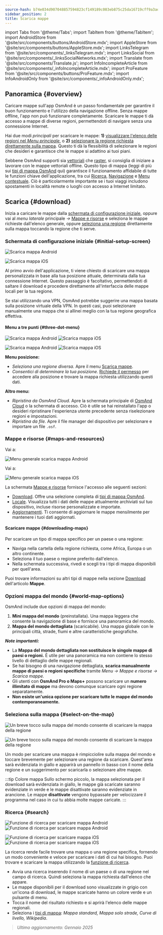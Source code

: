 ```yaml
---
source-hash: b74e034d907048857594823cf149189c003eb875c25da16719cff9a3addc6202
sidebar_position: 2
title: Scarica mappe
---
```

import Tabs from '@theme/Tabs';
import TabItem from '@theme/TabItem';
import AndroidStore from '@site/src/components/buttons/AndroidStore.mdx';
import AppleStore from '@site/src/components/buttons/AppleStore.mdx';
import LinksTelegram from '@site/src/components/_linksTelegram.mdx';
import LinksSocial from '@site/src/components/_linksSocialNetworks.mdx';
import Translate from '@site/src/components/Translate.js';
import InfoIncompleteArticle from '@site/src/components/_infoIncompleteArticle.mdx';
import ProFeature from '@site/src/components/buttons/ProFeature.mdx';
import InfoAndroidOnly from '@site/src/components/_infoAndroidOnly.mdx';




## Panoramica {#overview}

Caricare mappe sull'app OsmAnd è un passo fondamentale per garantire il buon funzionamento e l'utilizzo della navigazione offline. Senza mappe offline, l'app non può funzionare completamente. Scaricare le mappe ti dà accesso a mappe di diverse regioni, permettendoti di navigare senza una connessione Internet.

Hai due modi *principali* per scaricare le mappe: **1)** [visualizzare l'elenco delle regioni nel *Menu principale*](#maps-and-resources), o **2)** [selezionare la regione richiesta direttamente sulla mappa](#select-on-the-map). Questo ti dà la flessibilità di selezionare le regioni che desideri e garantisce che le mappe si adattino ai tuoi piani.

Sebbene OsmAnd supporti sia [vettoriali](../map/vector-maps.md) che [raster](../map/raster-maps.md), si consiglia di iniziare a lavorare con le mappe vettoriali offline. Questo tipo di mappa (leggi di più sui [tipi di mappa OsmAnd](../personal/maps-resources.md#map-types) qui) garantisce il funzionamento affidabile di tutte le funzioni chiave dell'applicazione, tra cui [Ricerca](../search/index.md), [Navigazione](../navigation/index.md) e [Menu contestuale](../map/map-context-menu.md). Ciò è particolarmente importante se i tuoi viaggi includono spostamenti in località remote o luoghi con accesso a Internet limitato.


## Scarica {#download}

Inizia a caricare le mappe dalla [schermata di configurazione iniziale](#initial-setup-screen), oppure vai al *menu laterale* principale *→* [Mappe e risorse](#maps-and-resources) e seleziona le mappe richieste dall'elenco generale, oppure [seleziona una regione](#select-on-the-map) direttamente sulla mappa toccando la regione che ti serve.


### Schermata di configurazione iniziale {#initial-setup-screen}

<Tabs groupId="operating-systems" queryString="operating-systems">

<TabItem value="android" label="Android">

![Scarica mappa Android](@site/static/img/steps/start_screen_first_screen_andr.png)

</TabItem>

<TabItem value="ios" label="iOS">

![Scarica mappa iOS](@site/static/img/steps/start_screen_first_screen_ios.png)

</TabItem>

</Tabs>

Al primo avvio dell'applicazione, ti viene chiesto di scaricare una mappa personalizzata in base alla tua posizione attuale, determinata dalla tua connessione Internet. Questo passaggio è facoltativo, permettendoti di saltare il download e procedere direttamente all'interfaccia delle mappe locali per la tua regione.

Se stai utilizzando una VPN, OsmAnd potrebbe suggerire una mappa basata sulla posizione virtuale della VPN. In questi casi, puoi selezionare manualmente una mappa che si allinei meglio con la tua regione geografica effettiva.


#### Menu a tre punti {#three-dot-menu}

<Tabs groupId="operating-systems" queryString="operating-systems">

<TabItem value="android" label="Android">

![Scarica mappa Android](@site/static/img/steps/start_screen_first_screen_location_andr.png) ![Scarica mappa iOS](@site/static/img/steps/start_screen_first_screen_other_andr.png)

</TabItem>

<TabItem value="ios" label="iOS">

![Scarica mappa Android](@site/static/img/steps/start_screen_first_screen_location_ios.png) ![Scarica mappa iOS](@site/static/img/steps/start_screen_first_screen_other_ios.png)

</TabItem>

</Tabs>

**Menu posizione:**

- *Seleziona una regione diversa.* Apre il menu [Scarica mappe](#maps-and-resources).
- *Consentici di determinare la tua posizione.* [Richiede il permesso](../start-with/first-steps.md#permission-to-access-the-location) per accedere alla posizione e trovare la mappa richiesta utilizzando questi dati.

**Altro menu:**

- *Ripristina da OsmAnd Cloud.* Apre la schermata principale di [OsmAnd Cloud](../personal/osmand-cloud.md) o la schermata di accesso. Ciò è utile se hai reinstallato l'app o desideri ripristinare l'esperienza utente precedente senza riselezionare regioni e impostazioni.
- *Ripristina da file.* Apre il file manager del dispositivo per selezionare e importare un file `.osf`.


### Mappe e risorse {#maps-and-resources}

<Tabs groupId="operating-systems" queryString="operating-systems">

<TabItem value="android" label="Android">

Vai a: *<Translate android="true" ids="shared_string_menu,maps_and_resources,downloads"/>*

![Menu generale scarica mappa Android](@site/static/img/personal/maps/download_menu_andr.png)

</TabItem>

<TabItem value="ios" label="iOS">

Vai a: *<Translate ios="true" ids="shared_string_menu,res_mapsres"/>*

![Menu generale scarica mappa iOS](@site/static/img/personal/maps/download_menu_ios.png)

</TabItem>

</Tabs>

La schermata [Mappe e risorse](../personal/maps-resources.md) fornisce l'accesso alle seguenti sezioni:

- [Download](../personal/maps-resources.md#downloads). Offre una selezione completa di [tipi di mappa OsmAnd](../personal/maps-resources.md#map-types).
- [Locale](../personal/maps-resources.md#local). Visualizza tutti i dati delle mappe attualmente archiviati sul tuo dispositivo, incluse risorse personalizzate e importate.
- [Aggiornamenti](../personal/maps-resources.md#updates). Ti consente di aggiornare le mappe mensilmente per mantenere i tuoi dati aggiornati.

#### Scaricare mappe {#downloading-maps}

Per scaricare un tipo di mappa specifico per un paese o una regione:

- Naviga nella cartella della regione richiesta, come Africa, Europa o un altro continente.
- Seleziona il tuo paese o regione preferito dall'elenco.
- Nella schermata successiva, rivedi e scegli tra i tipi di mappa disponibili per quell'area.

Puoi trovare informazioni su altri tipi di mappe nella sezione [Download](../personal/maps-resources.md#downloads) dell'articolo **Mappe**.

### Opzioni mappa del mondo {#world-map-options}

OsmAnd include due opzioni di mappa del mondo:

1. **Mini mappa del mondo** (preinstallata). Una mappa leggera che consente la navigazione di base e fornisce una panoramica del mondo.
2. **Mappa del mondo dettagliata** (scaricabile). Una mappa globale con le principali città, strade, fiumi e altre caratteristiche geografiche.

***Note importanti:***

- La **Mappa del mondo dettagliata non sostituisce le singole mappe di paesi o regioni.** È utile per una panoramica ma non contiene lo stesso livello di dettaglio delle mappe regionali.
- Se hai bisogno di una navigazione dettagliata, **scarica manualmente mappe di paesi o regioni specifiche** tramite *Menu → Mappe e risorse → Scarica mappe.*
- Gli utenti con **OsmAnd Pro o Maps+** possono scaricare un **numero illimitato di mappe** ma devono comunque scaricare ogni regione separatamente.
- **Non esiste un'unica opzione per scaricare tutte le mappe del mondo contemporaneamente.**


### Seleziona sulla mappa {#select-on-the-map}

<Tabs groupId="operating-systems" queryString="operating-systems">

<TabItem value="android" label="Android">

![Un breve tocco sulla mappa del mondo consente di scaricare la mappa della regione](@site/static/img/map/download_region_map_via_worldmap.png)

</TabItem>

<TabItem value="ios" label="iOS">

![Un breve tocco sulla mappa del mondo consente di scaricare la mappa della regione](@site/static/img/settings/download_region_map_via_worldmap_ios.png)

</TabItem>

</Tabs>

Un modo per scaricare una mappa è rimpicciolire sulla mappa del mondo e toccare brevemente per selezionare una regione da scaricare. Quest'area sarà evidenziata in giallo e apparirà un pannello in basso con il nome della regione e un suggerimento per scaricarla o selezionare altre mappe.

:::tip Colore mappa
Sullo schermo piccolo, la mappa selezionata per il download sarà evidenziata in giallo, le mappe già scaricate saranno evidenziate in verde e le mappe disattivate saranno evidenziate in arancione. Le mappe **disattivate** vengono bypassate per velocizzare il programma nel caso in cui tu abbia molte mappe caricate.
:::

### Ricerca {#search}

<Tabs groupId="operating-systems" queryString="operating-systems">

<TabItem value="android" label="Android">

![Funzione di ricerca per scaricare mappa Android](@site/static/img/settings/search_download_map_3_andr.png) ![Funzione di ricerca per scaricare mappa Android](@site/static/img/settings/search_download_map_4_andr.png)

</TabItem>

<TabItem value="ios" label="iOS">

![Funzione di ricerca per scaricare mappa iOS](@site/static/img/settings/search_download_map_1_ios.png) ![Funzione di ricerca per scaricare mappa iOS](@site/static/img/settings/search_download_map_2_ios.png)

</TabItem>

</Tabs>

La ricerca rende facile trovare una mappa o una regione specifica, fornendo un modo conveniente e veloce per scaricare i dati di cui hai bisogno. Puoi trovare e scaricare la mappa utilizzando la [funzione di ricerca](../search/index.md).

- Avvia una ricerca inserendo il nome di un paese o di una regione nel campo di ricerca. Quindi seleziona la mappa richiesta dall'elenco che appare.
- Le mappe disponibili per il download sono visualizzate in grigio con un'icona di download, le mappe scaricate hanno un colore verde e un pulsante di menu.
- Tocca il nome del risultato richiesto e si aprirà l'elenco delle mappe regionali.
- Seleziona i [tipi di mappa](../personal/maps-resources.md#map-types): *Mappa standard, Mappa solo strade, Curve di livello, Wikipedia*.

> *Ultimo aggiornamento: Gennaio 2025*
